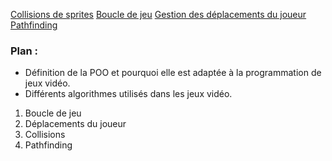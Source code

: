 [Collisions de sprites](https://www.video-game-coder.fr/creer-jeu-video/javascript-html5-collision-sprite/)
[Boucle de jeu](https://alexandre-laurent.developpez.com/tutoriels/programmation-jeux/boucle-de-jeu/)
[Gestion des déplacements du joueur](https://openclassrooms.com/forum/sujet/gestion-des-deplacements-dans-un-jeu-2d-76764)
[Pathfinding](https://www.createursdemondes.fr/creation-de-jeux-video/pathfinding-algorithmes-en-a/)

### Plan :
- Définition de la POO et pourquoi elle est adaptée à la programmation de jeux vidéo.
- Différents algorithmes utilisés dans les jeux vidéo.
1. Boucle de jeu
2. Déplacements du joueur
3. Collisions
4. Pathfinding